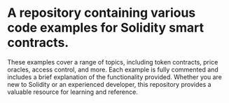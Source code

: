 # A repository containing various code examples for Solidity smart contracts. 
These examples cover a range of topics, including token contracts, price oracles, access control, and more. Each example is fully commented and includes a brief explanation of the functionality provided. Whether you are new to Solidity or an experienced developer, this repository provides a valuable resource for learning and reference.
